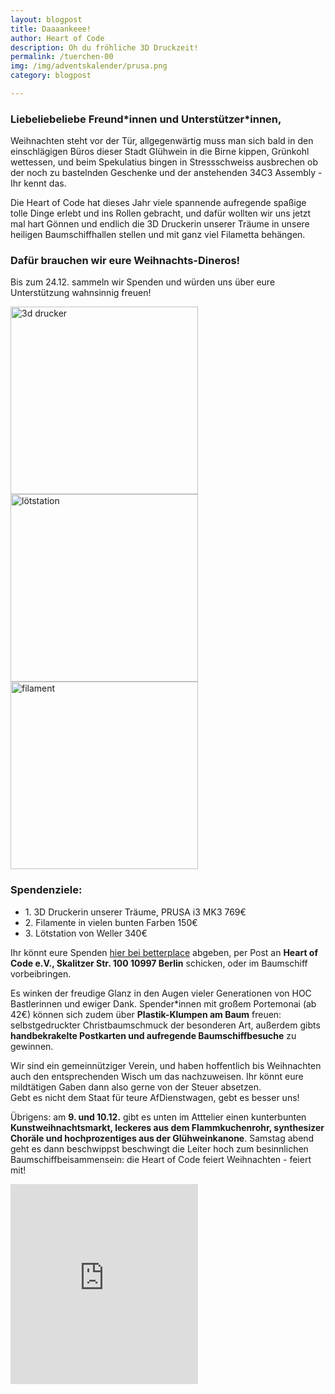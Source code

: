```yaml
---
layout: blogpost
title: Daaaankeee!
author: Heart of Code
description: Oh du fröhliche 3D Druckzeit!
permalink: /tuerchen-00
img: /img/adventskalender/prusa.png
category: blogpost

---
```


### Liebeliebeliebe Freund\*innen und Unterstützer\*innen,

Weihnachten steht vor der Tür, allgegenwärtig muss man sich bald in den einschlägigen Büros dieser Stadt Glühwein in die Birne kippen, Grünkohl wettessen, und beim Spekulatius bingen in Stressschweiss ausbrechen ob der noch zu bastelnden Geschenke und der anstehenden 34C3 Assembly - Ihr kennt das.

Die Heart of Code hat dieses Jahr viele spannende aufregende spaßige tolle Dinge erlebt und ins Rollen gebracht, und dafür wollten wir uns jetzt mal hart Gönnen und endlich die 3D Druckerin unserer Träume in unsere heiligen Baumschiffhallen stellen und mit ganz viel Filametta behängen.

### Dafür brauchen wir eure Weihnachts-Dineros!

Bis zum 24.12. sammeln wir Spenden und würden uns über eure Unterstützung wahnsinnig freuen!

<img src="/img/adventskalender/prusa.png" width="300" alt="3d drucker">
<img src="/img/adventskalender/weller.png" width="300" alt="lötstation">
<img src="/img/adventskalender/filament.png" width="300" alt="filament">

### Spendenziele:

<ul>
  <li>1. 3D Druckerin unserer Träume, PRUSA i3 MK3 769€</li>
  <li>2. Filamente in vielen bunten Farben 150€</li>
  <li>3. Lötstation von Weller 340€</li>
</ul>

Ihr könnt eure Spenden [hier bei betterplace](https://www.betterplace.org/de/projects/58907-merry-drucking-adventskalender-der-heart-of-code-e-v) abgeben, per Post an **Heart of Code e.V., Skalitzer Str. 100 10997 Berlin** schicken, oder im Baumschiff vorbeibringen.

Es winken der freudige Glanz in den Augen vieler Generationen von HOC Bastlerinnen und ewiger Dank. Spender\*innen mit großem Portemonai (ab 42€) können sich zudem über **Plastik-Klumpen am Baum** freuen: selbstgedruckter Christbaumschmuck der besonderen Art, außerdem gibts **handbekrakelte Postkarten und aufregende Baumschiffbesuche** zu gewinnen.

Wir sind ein gemeinnütziger Verein, und haben hoffentlich bis Weihnachten auch den entsprechenden Wisch um das  nachzuweisen. Ihr könnt eure mildtätigen Gaben dann also gerne von der Steuer absetzen. <br> Gebt es nicht dem Staat für teure AfDienstwagen, gebt es besser uns!

Übrigens: am **9. und 10.12.** gibt es unten im Atttelier einen kunterbunten **Kunstweihnachtsmarkt, leckeres aus dem Flammkuchenrohr, synthesizer Choräle und hochprozentiges aus der Glühweinkanone**. Samstag abend geht es dann beschwippst beschwingt die Leiter hoch zum besinnlichen Baumschiffbeisammensein: die Heart of Code feiert Weihnachten - feiert mit!
<br>
<iframe frameborder="0" marginheight="0" marginwidth="0" src="https://www.betterplace-widget.org/projects/58907?l=de" height="320">Informieren und spenden: <a href='https://www.betterplace.org/de/projects/58907-merry-drucking-adventskalender-der-heart-of-code-e-v' target='_blank'>„Merry Drucking - Adventskalender der Heart of Code e.V.“</a> auf betterplace.org öffnen.</iframe>
<br>
